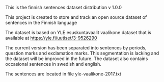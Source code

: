 This is the finnish sentences dataset distribution v 1.0.0

This project is created to store and track an open source dataset of sentences in the Finnish language

The dataset is based on YLE esuskuntavaalit vaalikone dataset that is available at
https://yle.fi/uutiset/3-9526290

The current version has been separated into sentences by periods, question marks and exclamation marks.
This segmentation is lacking and the dataset will be improved in the future.
The dataset also contains occasional sentences in swedish and english.

The sentences are located in file yle-vaalikone-2017.txt